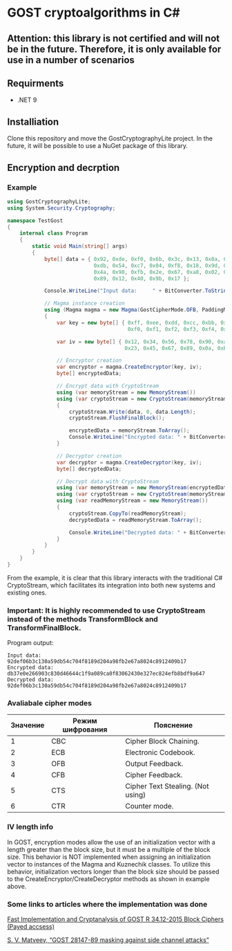 # GOST cryptoalgorithms in C#

##  Attention: this library is not certified and will not be in the future. Therefore, it is only available for use in a number of scenarios

## Requirments

- .NET 9

## Installiation

Clone this repository and move the GostCryptographyLite project. In the future, it will be possible to use a NuGet package of this library.

## Encryption and decrption

### Example

``` csharp
using GostCryptographyLite;
using System.Security.Cryptography;

namespace TestGost
{
    internal class Program
    {
        static void Main(string[] args)
        {
            byte[] data = { 0x92, 0xde, 0xf0, 0x6b, 0x3c, 0x13, 0x0a, 0x59,
                            0xdb, 0x54, 0xc7, 0x04, 0xf8, 0x18, 0x9d, 0x20,
                            0x4a, 0x98, 0xfb, 0x2e, 0x67, 0xa8, 0x02, 0x4c,
                            0x89, 0x12, 0x40, 0x9b, 0x17 };

            Console.WriteLine("Input data:     " + BitConverter.ToString(data, 0, data.Length).Replace("-", "").ToLower());

            // Magma instance creation
            using (Magma magma = new Magma(GostCipherMode.OFB, PaddingMode.PKCS7, true)) // To use Kuznechik, replace Magma with Kuznechik
            {
                var key = new byte[] { 0xff, 0xee, 0xdd, 0xcc, 0xbb, 0xaa, 0x99, 0x88, 0x77, 0x66, 0x55, 0x44, 0x33, 0x22, 0x11, 0x00,
                                       0xf0, 0xf1, 0xf2, 0xf3, 0xf4, 0xf5, 0xf6, 0xf7, 0xf8, 0xf9, 0xfa, 0xfb, 0xfc, 0xfd, 0xfe, 0xff };

                var iv = new byte[] { 0x12, 0x34, 0x56, 0x78, 0x90, 0xab, 0xcd, 0xef,
                                      0x23, 0x45, 0x67, 0x89, 0x0a, 0xbc, 0xde, 0xf1 };

                // Encryptor creation
                var encryptor = magma.CreateEncryptor(key, iv);
                byte[] encryptedData;

                // Encrypt data with CryptoStream
                using (var memoryStream = new MemoryStream())
                using (var cryptoStream = new CryptoStream(memoryStream, encryptor, CryptoStreamMode.Write))
                {
                    cryptoStream.Write(data, 0, data.Length);
                    cryptoStream.FlushFinalBlock();

                    encryptedData = memoryStream.ToArray();
                    Console.WriteLine("Encrypted data: " + BitConverter.ToString(encryptedData).Replace("-", "").ToLower());
                }

                // Decryptor creation
                var decryptor = magma.CreateDecryptor(key, iv);
                byte[] decryptedData;

                // Decrypt data with CryptoStream
                using (var memoryStream = new MemoryStream(encryptedData))
                using (var cryptoStream = new CryptoStream(memoryStream, decryptor, CryptoStreamMode.Read))
                using (var readMemoryStream = new MemoryStream())
                {
                    cryptoStream.CopyTo(readMemoryStream);
                    decryptedData = readMemoryStream.ToArray();

                    Console.WriteLine("Decrypted data: " + BitConverter.ToString(decryptedData).Replace("-", "").ToLower());
                }
            }
        }
    }
}
```

From the example, it is clear that this library interacts with the traditional C# CryptoStream, which facilitates its integration into both new systems and existing ones.

### Important: It is highly recommended to use CryptoStream instead of the methods TransformBlock and TransformFinalBlock.

Program output:
```
Input data:     92def06b3c130a59db54c704f8189d204a98fb2e67a8024c8912409b17
Encrypted data: db37e0e266903c830d46644c1f9a089ca0f83062430e327ec824efb8bdf9a647
Decrypted data: 92def06b3c130a59db54c704f8189d204a98fb2e67a8024c8912409b17
```

###  Avaliabale cipher modes
| Значение | Режим шифрования | Пояснение                           |
|----------|------------------|-------------------------------------|
| 1        | CBC              | Cipher Block Chaining.              |
| 2        | ECB              | Electronic Codebook.                |
| 3        | OFB              | Output Feedback.                    |
| 4        | CFB              | Cipher Feedback.                    |
| 5        | CTS              | Cipher Text Stealing. (Not using)   |
| 6        | CTR              | Counter mode.                       |

### IV length info

In GOST, encryption modes allow the use of an initialization vector with a length greater than the block size, but it must be a multiple of the block size. This behavior is NOT implemented when assigning an initialization vector to instances of the Magma and Kuznechik classes. To utilize this behavior, initialization vectors longer than the block size should be passed to the CreateEncryptor/CreateDecryptor methods as shown in example above.

### Some links to articles where the implementation was done

[Fast Implementation and Cryptanalysis of GOST R 34.12-2015 Block Ciphers (Payed accsess)](https://www.semanticscholar.org/paper/Fast-Implementation-and-Cryptanalysis-of-GOST-R-Ishchukova-Babenko/aa3d98d0b6e23617105baa32e5e3da2173dba6aa)

[S. V. Matveev, “GOST 28147-89 masking against side channel attacks”](https://www.mathnet.ru/links/d35f50fe8287f532f7a02f1d72a7d6a1/mvk143.pdf)
